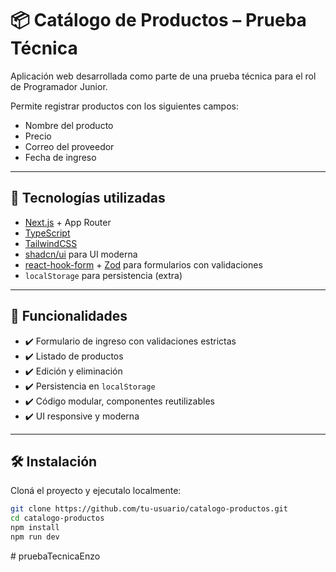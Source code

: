 # 📦 Catálogo de Productos – Prueba Técnica

Aplicación web desarrollada como parte de una prueba técnica para el rol de Programador Junior.

Permite registrar productos con los siguientes campos:

- Nombre del producto
- Precio
- Correo del proveedor
- Fecha de ingreso

---

## 🚀 Tecnologías utilizadas

- [Next.js](https://nextjs.org/) + App Router
- [TypeScript](https://www.typescriptlang.org/)
- [TailwindCSS](https://tailwindcss.com/)
- [shadcn/ui](https://ui.shadcn.com/) para UI moderna
- [react-hook-form](https://react-hook-form.com/) + [Zod](https://zod.dev/) para formularios con validaciones
- `localStorage` para persistencia (extra)

---

## 🧠 Funcionalidades

- ✔️ Formulario de ingreso con validaciones estrictas
- ✔️ Listado de productos
- ✔️ Edición y eliminación
- ✔️ Persistencia en `localStorage`
- ✔️ Código modular, componentes reutilizables
- ✔️ UI responsive y moderna

---

## 🛠 Instalación

Cloná el proyecto y ejecutalo localmente:

```bash
git clone https://github.com/tu-usuario/catalogo-productos.git
cd catalogo-productos
npm install
npm run dev
```
#   p r u e b a T e c n i c a E n z o  
 